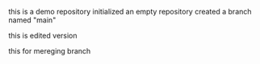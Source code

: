 this is a demo repository
initialized an empty repository
created a branch named "main"

this is edited version 

this for mereging branch 
